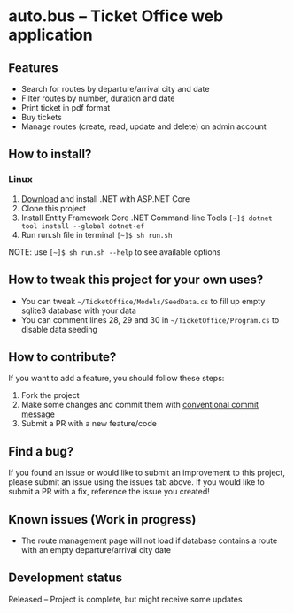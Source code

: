 # auto.bus – Ticket Office web application  

## Features

- Search for routes by departure/arrival city and date
- Filter routes by number, duration and date
- Print ticket in pdf format
- Buy tickets
- Manage routes (create, read, update and delete) on admin account

<!--
## Project preview

<div style="display: flex;">
  <img src="http://drive.google.com/uc?export=view&id=1ltCPim1sfg9Rq_4MPqs97QOc_nU_Cfqj" alt="Search route page" width="480" height="233"  border="10" />
</div>                                                                                                                                          
-->                                                                                                                                                
## How to install?

### Linux

1. [Download](https://dotnet.microsoft.com/download) and install .NET with ASP.NET Core
2. Clone this project
3. Install Entity Framework Core .NET Command-line Tools `[~]$ dotnet tool install --global dotnet-ef`
4. Run run.sh file in terminal `[~]$ sh run.sh`

NOTE: use `[~]$ sh run.sh --help` to see available options

## How to tweak this project for your own uses?

- You can tweak `~/TicketOffice/Models/SeedData.cs` to fill up empty sqlite3 database with your data
- You can comment lines 28, 29 and 30 in `~/TicketOffice/Program.cs` to disable data seeding

## How to contribute?

If you want to add a feature, you should follow these steps:

1. Fork the project
2. Make some changes and commit them with [conventional commit message](https://www.freecodecamp.org/news/how-to-write-better-git-commit-messages/)
3. Submit a PR with a new feature/code

## Find a bug?

If you found an issue or would like to submit an improvement to this project, please submit an issue using the issues tab above. If you would like to submit a PR with a fix, reference the issue you created!

## Known issues (Work in progress)

- The route management page will not load if database contains a route with an empty departure/arrival city date

## Development status

Released – Project is complete, but might receive some updates
